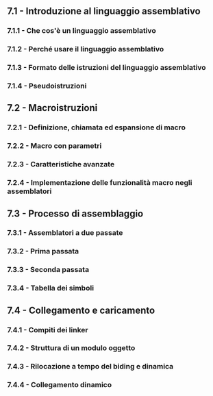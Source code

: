 ## 7.1 - Introduzione al linguaggio assemblativo
### 7.1.1 - Che cos'è un linguaggio assemblativo

### 7.1.2 - Perché usare il linguaggio assemblativo 

### 7.1.3 - Formato delle istruzioni del linguaggio assemblativo 
### 7.1.4 - Pseudoistruzioni
## 7.2 - Macroistruzioni
### 7.2.1 - Definizione, chiamata ed espansione di macro
### 7.2.2 - Macro con parametri
### 7.2.3 - Caratteristiche avanzate
### 7.2.4 - Implementazione delle funzionalità macro negli assemblatori
## 7.3 - Processo di assemblaggio
### 7.3.1 - Assemblatori a due passate
### 7.3.2 - Prima passata
### 7.3.3 - Seconda passata
### 7.3.4 - Tabella dei simboli
## 7.4 - Collegamento e caricamento
### 7.4.1 - Compiti dei linker
### 7.4.2 - Struttura di un modulo oggetto
### 7.4.3 - Rilocazione a tempo del biding e dinamica
### 7.4.4 - Collegamento dinamico
